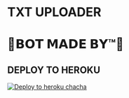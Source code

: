 # TXT UPLOADER

# 🌟𝗕𝗢𝗧 𝗠𝗔𝗗𝗘 𝗕𝗬™🌟


## DEPLOY TO HEROKU


[![Deploy to heroku chacha](https://www.herokucdn.com/deploy/button.svg)](https://dashboard.heroku.com/new?template=https://github.com/rajaji16/utkarsh-bot/)
